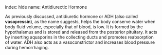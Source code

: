 index: hide
name: Antidiurectic Hormone

As previously discussed, antidiuretic hormone or ADH (also called  **vasopressin**), as the name suggests, helps the body conserve water when body fluid volume, especially that of blood, is low. It is formed by the hypothalamus and is stored and released from the posterior pituitary. It acts by inserting aquaporins in the collecting ducts and promotes reabsorption of water. ADH also acts as a vasoconstrictor and increases blood pressure during hemorrhaging.
